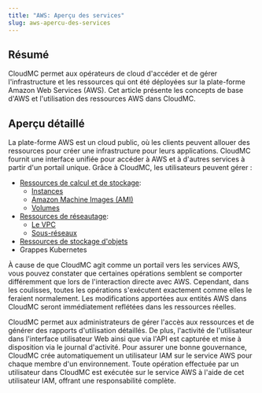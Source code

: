 ```yaml
---
title: "AWS: Aperçu des services"
slug: aws-apercu-des-services
---
```



## Résumé

CloudMC permet aux opérateurs de cloud d'accéder et de gérer l'infrastructure et les ressources qui ont été déployées sur la plate-forme Amazon Web Services \(AWS\). Cet article présente les concepts de base d'AWS et l'utilisation des ressources AWS dans CloudMC.

## Aperçu détaillé

La plate-forme AWS est un cloud public, où les clients peuvent allouer des ressources pour créer une infrastructure pour leurs applications. CloudMC fournit une interface unifiée pour accéder à AWS et à d'autres services à partir d'un portail unique. Grâce à CloudMC, les utilisateurs peuvent gérer :

-   [Ressources de calcul et de stockage](aws-compute.md):
    -   [Instances](aws-instances.md)
    -   [Amazon Machine Images \(AMI\)](aws-amis.md)
    -   [Volumes](aws-volumes.md)
-   [Ressources de réseautage](aws-networking.md):
    -   [Le VPC](aws-vpcs.md)
    -   [Sous-réseaux](aws-subnetworks.md)
-   [Ressources de stockage d'objets](aws-object_storage.md)
-   Grappes Kubernetes

À cause de que CloudMC agit comme un portail vers les services AWS, vous pouvez constater que certaines opérations semblent se comporter différemment que lors de l'interaction directe avec AWS. Cependant, dans les coulisses, toutes les opérations s'exécutent exactement comme elles le feraient normalement. Les modifications apportées aux entités AWS dans CloudMC seront immédiatement reflétées dans les ressources réelles.

CloudMC permet aux administrateurs de gérer l'accès aux ressources et de générer des rapports d'utilisation détaillés. De plus, l'activité de l'utilisateur dans l'interface utilisateur Web ainsi que via l'API est capturée et mise à disposition via le journal d'activité. Pour assurer une bonne gouvernance, CloudMC crée automatiquement un utilisateur IAM sur le service AWS pour chaque membre d'un environnement. Toute opération effectuée par un utilisateur dans CloudMC est exécutée sur le service AWS à l'aide de cet utilisateur IAM, offrant une responsabilité complète.

